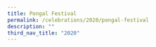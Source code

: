 ```yaml
---
title: Pongal Festival
permalink: /celebrations/2020/pongal-festival
description: ""
third_nav_title: "2020"
---
```

